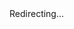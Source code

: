 <!DOCTYPE html>
<html>
  <head>
    <meta charset="utf-8">
    <title>Redirecting...</title>
    <script type="text/javascript">
      var path = window.location.pathname;
      // Security: Only allow paths that start with your base path
      if (path.startsWith('/turbo-chainsaw/') || path === '/turbo-chainsaw') {
        var basePath = '/turbo-chainsaw/'; // Adjust for your GitHub Pages setup
        window.location.href = basePath + '?path=' + encodeURIComponent(path);
      } else {
        window.location.href = '/turbo-chainsaw/'; // Safe fallback
      }
    </script>
  </head>
  <body>
    Redirecting...
  </body>
</html>
